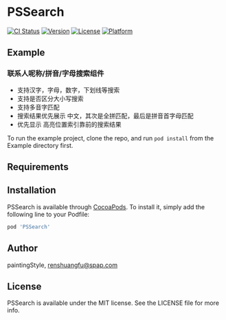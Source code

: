 # PSSearch

[![CI Status](https://img.shields.io/travis/paintingStyle/PSSearch.svg?style=flat)](https://travis-ci.org/paintingStyle/PSSearch)
[![Version](https://img.shields.io/cocoapods/v/PSSearch.svg?style=flat)](https://cocoapods.org/pods/PSSearch)
[![License](https://img.shields.io/cocoapods/l/PSSearch.svg?style=flat)](https://cocoapods.org/pods/PSSearch)
[![Platform](https://img.shields.io/cocoapods/p/PSSearch.svg?style=flat)](https://cocoapods.org/pods/PSSearch)

## Example

### 联系人呢称/拼音/字母搜索组件
- 支持汉字，字母，数字，下划线等搜索
- 支持是否区分大小写搜索
- 支持多音字匹配
- 搜索结果优先展示 中文，其次是全拼匹配，最后是拼音首字母匹配
- 优先显示 高亮位置索引靠前的搜索结果

To run the example project, clone the repo, and run `pod install` from the Example directory first.

## Requirements

## Installation

PSSearch is available through [CocoaPods](https://cocoapods.org). To install
it, simply add the following line to your Podfile:

```ruby
pod 'PSSearch'
```

## Author

paintingStyle, renshuangfu@spap.com

## License

PSSearch is available under the MIT license. See the LICENSE file for more info.
